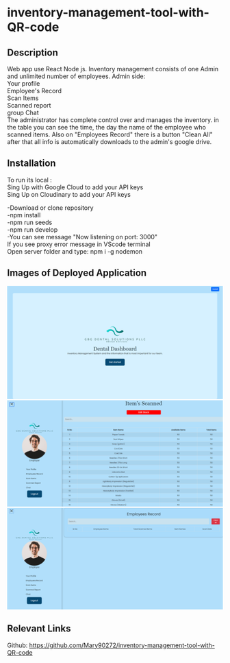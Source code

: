 # inventory-management-tool-with-QR-code

## Description
Web app use React Node js. Inventory management consists of one Admin and unlimited number of employees. Admin side:<br>
 Your profile<br>
 Employee's Record<br>
 Scan Items <br>
Scanned report <br>
group Chat<br>
The administrator has complete control over and manages the inventory. in the table you can see the time, the day the name of the employee who scanned items.
 Also on "Employees Record" there is a button "Clean All"  after that all info is automatically downloads to the admin's google drive.

 ## Installation
 To run its local :<br>
  Sing Up with Google Cloud to add your API keys<br>
  Sing Up on  Cloudinary to add your API keys<br>


 -Download or clone repository<br>
 -npm install<br>
 -npm run seeds<br>
 -npm run develop<br>
 -You can see message "Now listening on port: 3000"<br>
 If you see proxy error message in VScode terminal <br>
 Open server folder and type:
 npm i -g nodemon

 ## Images of Deployed Application


![alt text](assets/mainpage.png)
![alt text](assets/itemspage.png)
![alt text](assets/employeespage.png)
## Relevant Links<br>
Github: https://github.com/Mary90272/inventory-management-tool-with-QR-code
